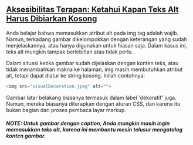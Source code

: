 ## [Aksesibilitas Terapan: Ketahui Kapan Teks Alt Harus Dibiarkan Kosong](https://learn.freecodecamp.org/responsive-web-design/applied-accessibility/know-when-alt-text-should-be-left-blank)

Anda belajar bahwa memasukkan atribut alt pada img tag adalah wajib. Namun, terkadang gambar dikelompokkan dengan keterangan yang sudah menjelaskannya, atau hanya digunakan untuk hiasan saja. Dalam kasus ini, teks alt mungkin tampak berlebihan atau tidak perlu.



Dalam situasi ketika gambar sudah dijelaskan dengan konten teks, atau tidak menambahkan makna ke halaman, img masih membutuhkan atribut alt, tetapi dapat diatur ke string kosong. Inilah contohnya:

```php
<img src="visualDecoration.jpeg" alt="">
```

Gambar latar belakang biasanya termasuk dalam label 'dekoratif' juga. Namun, mereka biasanya diterapkan dengan aturan CSS, dan karena itu bukan bagian dari proses pembaca layar markup.



##### NOTE: _Untuk gambar dengan caption, Anda mungkin masih ingin memasukkan teks alt, karena ini membantu mesin telusur mengatalog konten gambar._



